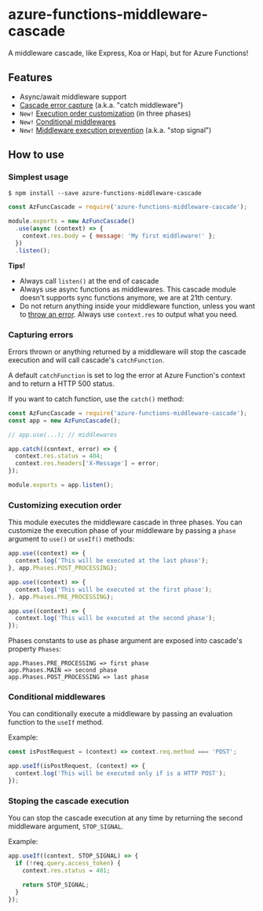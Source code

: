 # azure-functions-middleware-cascade
A middleware cascade, like Express, Koa or Hapi, but for Azure Functions!

## Features
- Async/await middleware support
- [Cascade error capture](#Capturing-errors) (a.k.a. "catch middleware")
- `New!` [Execution order customization](#Customizing-execution-order) (in three phases)
- `New!` [Conditional middlewares](#Conditional-middlewares)
- `New!` [Middleware execution prevention](#Stoping-the-cascade-execution) (a.k.a. "stop signal")

## How to use

### Simplest usage

```
$ npm install --save azure-functions-middleware-cascade
```

```javascript
const AzFuncCascade = require('azure-functions-middleware-cascade');

module.exports = new AzFuncCascade()
  .use(async (context) => {
    context.res.body = { message: 'My first middleware!' };
  })
  .listen();
```

**Tips!**
- Always call `listen()` at the end of cascade
- Always use async functions as middlewares. This cascade module doesn't supports sync functions anymore, we are at 21th century.
- Do not return anything inside your middleware function, unless you want to [throw an error](#capturing-errors). Always use `context.res` to output what you need.

### Capturing errors

Errors thrown or anything returned by a middleware will stop the cascade execution and will call cascade's `catchFunction`.

A default `catchFunction` is set to log the error at Azure Function's context and to return a HTTP 500 status.

If you want to catch function, use the `catch()` method:

```javascript
const AzFuncCascade = require('azure-functions-middleware-cascade');
const app = new AzFuncCascade();

// app.use(...); // middlewares

app.catch((context, error) => {
  context.res.status = 404;
  context.res.headers['X-Message'] = error;
});

module.exports = app.listen();
```

### Customizing execution order

This module executes the middleware cascade in three phases. You can customize the execution phase of your middleware by passing a `phase` argument to `use()` or `useIf()` methods:

```javascript
app.use((context) => {
  context.log('This will be executed at the last phase');
}, app.Phases.POST_PROCESSING);

app.use((context) => {
  context.log('This will be executed at the first phase');
}, app.Phases.PRE_PROCESSING);

app.use((context) => {
  context.log('This will be executed at the second phase');
});
```

Phases constants to use as phase argument are exposed into cascade's property `Phases`:

```
app.Phases.PRE_PROCESSING => first phase
app.Phases.MAIN => second phase
app.Phases.POST_PROCESSING => last phase
```

### Conditional middlewares

You can conditionally execute a middleware by passing an evaluation function to the `useIf` method.

Example:

```javascript
const isPostRequest = (context) => context.req.method === 'POST';

app.useIf(isPostRequest, (context) => {
  context.log('This will be executed only if is a HTTP POST');
});
```

### Stoping the cascade execution

You can stop the cascade execution at any time by returning the second middleware argument, `STOP_SIGNAL`.

Example:

```javascript
app.useIf((context, STOP_SIGNAL) => {
  if (!req.query.access_token) {
    context.res.status = 401;

    return STOP_SIGNAL;
  }
});
```
